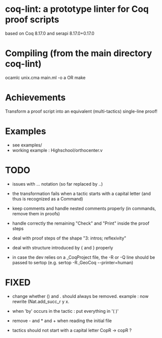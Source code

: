 # coq-lint: a prototype linter for Coq proof scripts

based on Coq 8.17.0 and serapi 8.17.0+0.17.0

# Compiling (from the main directory coq-lint)

ocamlc unix.cma main.ml -o a OR make

# Achievements

Transform a proof script into an equivalent (multi-tactics) single-line proof!

# Examples

* see examples/
* working example : Highschool/orthocenter.v

# TODO

* issues with ... notation (so far replaced by ..)
* the transformation fails when a tactic starts with a capital letter (and thus is recognized as a Command)

* keep comments and handle nested comments properly (in commands, remove them in proofs)
* handle correctly the remaining "Check" and "Print" inside the proof steps

* deal with proof steps of the shape "3: intros; reflexivity"
* deal with structure introduced by { and } properly

* in case the dev relies on a _CoqProject file, the -R or -Q line should be passed to sertop (e.g. sertop -R.,GeoCoq --printer=human)

# FIXED

* change whether () and . should always be removed. example : now rewrite (Nat.add_succ_r y x.
* when 'by' occurs in the tactic : put everything in '( )'
* remove - and * and + when reading the initial file


* tactics should not start with a capital letter CopR -> copR ?


